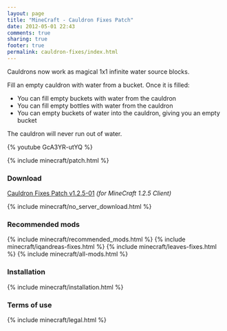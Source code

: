 ```yaml
---
layout: page
title: "MineCraft - Cauldron Fixes Patch"
date: 2012-05-01 22:43
comments: true
sharing: true
footer: true
permalink: cauldron-fixes/index.html
---
```

Cauldrons now work as magical 1x1 infinite water source blocks.

Fill an empty cauldron with water from a bucket. Once it is filled:

* You can fill empty buckets with water from the cauldron
* You can fill empty bottles with water from the cauldron
* You can empty buckets of water into the cauldron, giving you an empty bucket

The cauldron will never run out of water.

{% youtube GcA3YR-utYQ %}

{% include minecraft/patch.html %}

### Download
[Cauldron Fixes Patch v1.2.5-01](https://github.com/downloads/IQAndreas/Minecraft-Mods-and-Patches/cauldron-fixes-v1.2.5-01.zip) _(for MineCraft 1.2.5 Client)_

{% include minecraft/no_server_download.html %}

### Recommended mods
{% include minecraft/recommended_mods.html %}
{% include minecraft/iqandreas-fixes.html %}
{% include minecraft/leaves-fixes.html %}
{% include minecraft/all-mods.html %}

### Installation
{% include minecraft/installation.html %}

### Terms of use
{% include minecraft/legal.html %}
